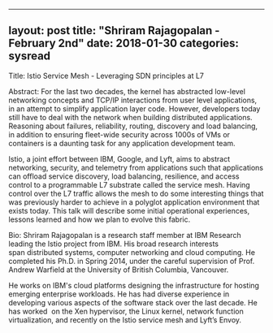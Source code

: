 
---
layout: post
title: "Shriram Rajagopalan - February 2nd"
date: 2018-01-30
categories: sysread
---

Title: Istio Service Mesh - Leveraging SDN principles at L7

Abstract: For the last two decades, the kernel has abstracted low-level networking concepts and TCP/IP interactions from user level applications, in an attempt to simplify application layer code. However, developers today still have to deal with the network when building distributed applications. Reasoning about failures, reliability, routing, discovery and load balancing, in addition to ensuring fleet-wide security across 1000s of VMs or containers is a daunting task for any application development team.

Istio, a joint effort between IBM, Google, and Lyft, aims to abstract networking, security, and telemetry from applications such that applications can offload service discovery, load balancing, resilience, and access control to a programmable L7 substrate called the service mesh. Having control over the L7 traffic allows the mesh to do some interesting things that was previously harder to achieve in a polyglot application environment that exists today. This talk will describe some initial operational experiences, lessons learned and how we plan to evolve this fabric.

Bio: Shriram Rajagopalan is a research staff member at IBM Research leading the Istio project from IBM. His broad research interests span distributed systems, computer networking and cloud computing. He completed his Ph.D. in Spring 2014, under the careful supervision of Prof. Andrew Warfield at the University of British Columbia, Vancouver.

He works on IBM's cloud platforms designing the infrastructure for hosting emerging enterprise workloads. He has had diverse experience in developing various aspects of the software stack over the last decade. He has worked  on the Xen hypervisor, the Linux kernel, network function virtualization, and recently on the Istio service mesh and Lyft’s Envoy.
